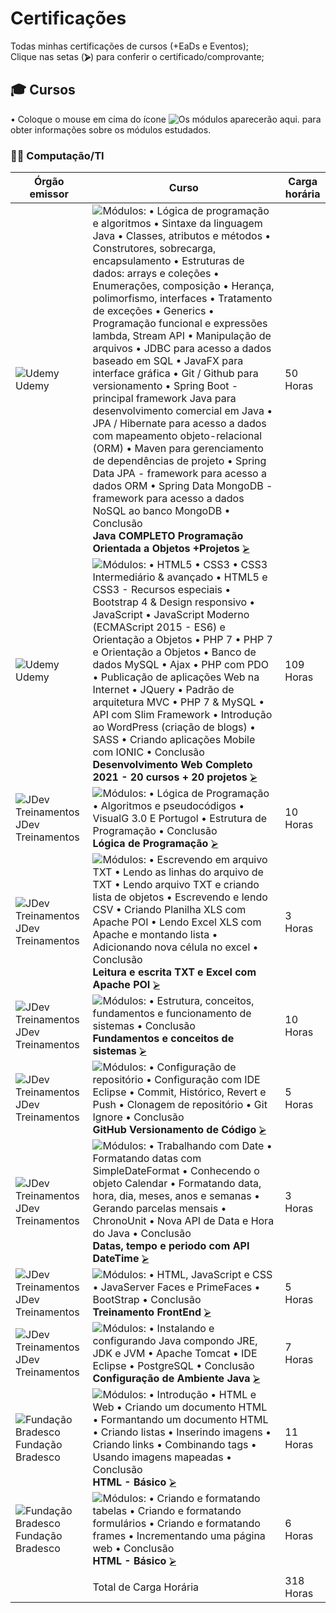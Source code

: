 <!--
                 AVISO: Para editar/visualizar este arquivo .md troque o "Soft wrap" pelo "No wrap"          ^^^^^^^^^^^^^
-->

# Certificações
Todas minhas certificações de cursos (+EaDs e Eventos);  
Clique nas setas (**⮚**) para conferir o certificado/comprovante;  

## 🎓 Cursos 
• Coloque o mouse em cima do ícone ![][iINFO] para obter informações sobre os módulos estudados.

### 🧑‍💻 Computação/TI

| Órgão emissor      | Curso                                                                           | Carga horária      |
| ------------------ | --------------------------------------------------------------------------------| ------------------ |
| ![][sUD] Udemy                   | ![][i01] **Java COMPLETO Programação Orientada a Objetos +Projetos**   [⮚][1]  |    50 Horas        |
| ![][sUD] Udemy                   | ![][i02] **Desenvolvimento Web Completo 2021 - 20 cursos + 20 projetos**   [⮚][2]  |    109 Horas        |
| ![][sJDEV] JDev Treinamentos     | ![][i03] **Lógica de Programação**   [⮚][3]  |    10 Horas        |
| ![][sJDEV] JDev Treinamentos     | ![][i04] **Leitura e escrita TXT e Excel com Apache POI**   [⮚][4]  |    3 Horas        |
| ![][sJDEV] JDev Treinamentos     | ![][i05] **Fundamentos e conceitos de sistemas**   [⮚][5]  |    10 Horas        |
| ![][sJDEV] JDev Treinamentos     | ![][i06] **GitHub Versionamento de Código**   [⮚][6]  |    5 Horas        |
| ![][sJDEV] JDev Treinamentos     | ![][i07] **Datas, tempo e periodo com API DateTime**   [⮚][7]  |    3 Horas        |
| ![][sJDEV] JDev Treinamentos     | ![][i08] **Treinamento FrontEnd**   [⮚][8]  |    5 Horas        |
| ![][sJDEV] JDev Treinamentos     | ![][i09] **Configuração de Ambiente Java**   [⮚][9]  |    7 Horas        |
| ![][sBRA] Fundação Bradesco      | ![][i10] **HTML - Básico**   [⮚][10]  |    11 Horas        |
| ![][sBRA] Fundação Bradesco      | ![][i11] **HTML - Básico**   [⮚][11]  |    6 Horas        |
||||
| | Total de Carga Horária  | 318 Horas |

<!--

## 🥇 Participações em Competições e Maratonas
Clique [aqui ⮚][1] para ver todas as colocações e certificados. ![][medalhas]  

| Organização     | Evento                                 | Certificação (ou Comprovantes)                        | Ano  | Colocação |
| --------------- | -------------------------------------- | ----------------------------------------------------- | ---- | --------- |
| ![][sUN] UNIVAP | **Olimpíada de Programação (OPC X)**   | [OPC X - 2017][m1] [[backup][m2]]             +⠀🥉    | 2017 | 5º Lugar  |
| ![][sUN] UNIVAP | **Olimpíada de Programação (OPC XI)**  | [Certificado][m3]                             +⠀🥈⠀   | 2018 | 2º Lugar  |
| ![][sUN] UNIVAP | **Olimpíada de Programação (OPC XII)** | [Certificado][m7]                             +⠀🥇🏆   | 2019 | 1º Lugar  |
| ![][sFE] FEAU   | **Maratona VI Jr.**                    | [Certificado][m4]                             +⠀🥈⠀   | 2017 | 2º Lugar  |
| ![][sFE] FEAU   | **Maratona VII Jr.**                   | [Ranking - 2018][m5]                                  | 2018 | 10º Lugar |
| ![][sFE] FEAU   | **Maratona VIII Jr.**                  | [Certificado][m6]                             +⠀🥇⠀   | 2019 | 1º Lugar  |

---
## 💬 Palestras
  | Organização         | Conteúdo                                                                 | Carga horária | Avaliação Pessoal |
  | ------------------- | ------------------------------------------------------------------------ | ------------- | ----------------- |
  | ![][sJG] JugVale    | ![][i02] **Java** - 13º Encontro                                 [⮚][2]  | 8 Horas       | ![][nota9]        |
  | ![][sJG] JugVale    | ![][i27] **Java** - 14º Encontro                                 [⮚][27] | 8 Horas       | ![][nota10]       |
  | ![][sFE] FEAU       | ![][i21] **SEAU** - Aprovação de Projetos em SJC                 [⮚][21] | 2 Horas       | ![][nota8]        |
  | ![][sFE] FEAU       | ![][i22] **SEAU** - Usinagem Aeroespacial                        [⮚][22] | 2 Horas       | ![][nota6]        |
  | ![][sFE] FEAU       | ![][i23] **SEAU** - Segurança da Informação                      [⮚][23] | 2 Horas       | ![][nota10]       |
  | ![][sFE] FEAU       | ![][i34] **SEAU** - Interface Física Médica e Medicina Nuclear   [⮚][34] | 2 Horas       | ![][nota9]        |
  | ![][sRS] Rocketseat | ![][i51] **Do While 2020**                                       [⮚][51] | 16 Horas      | ![][nota9]        |

---
## 📜 Academias e Oficinas
  | Organização         | Conteúdo                  | Carga horária | Avaliação Pessoal |
  | ------------------- | ------------------------- | ------------- | ----------------- |
  | ![][sSG] Saga       | **Modelagem 3D**  [⮚][3]  | 8 Horas       | ![][nota5]        |
  | ![][sSB] Softblue   | **JAVA**          [⮚][4]  | 12 Horas      | ![][nota9]        |
  | ![][sSB] Softblue   | **PHP**           [⮚][5]  | 12 horas      | ![][nota10]       |
   

<!-- -=- # --- REFERÊNCIAS --- # -=- -->
<!-- Links/Certificados -->
[1]: programacao/Certificado%20Java%20Udemy.pdf
[2]: programacao/Desenvolvimento%20Web.pdf
[3]: programacao/Lógica%20de%20Programação.pdf
[4]: programacao/Leitura%20e%20escrita%20TXT%20e%20Excel%20com%20Apache%20POI.pdf
[5]: programacao/Fundamentos%20e%20conceitos%20de%20sistemas.pdf
[6]: programacao/GitHub%20versionamento%20de%20código.pdf
[7]: programacao/Datas%2C%20tempo%20e%20período%20com%20API%20DateTime.pdf
[8]: programacao/Mini%20Treinamento%20Front-End.pdf
[9]: programacao/Configuração%20de%20ambiente%20em%20Java.pdf
[10]: programacao/HTML%20básico.pdf
[11]: programacao/HTML%20Avançado.pdf

<!-- Selo de organizações -->
[sUD]: i/udemy.png "Udemy"
[sJDEV]: i/jdev.png "JDev Treinamentos"
[sBRA]: i/bradesco.png "Fundação Bradesco"


<!-- Informações sobre os módulos dos cursos --- Regex: (Módulos:)?\n?\d+ - (.*)\n? -->
[iINFO]: i/i.png "Os módulos aparecerão aqui."
[i01]: i/i.png "Módulos: &#013; • Lógica de programação e algoritmos &#013; • Sintaxe da linguagem Java &#013; • Classes, atributos e métodos &#013; • Construtores, sobrecarga, encapsulamento &#013; • Estruturas de dados: arrays e coleções &#013; • Enumerações, composição &#013; • Herança, polimorfismo, interfaces &#013; • Tratamento de exceções &#013; • Generics &#013; • Programação funcional e expressões lambda, Stream API &#013; • Manipulação de arquivos &#013; • JDBC para acesso a dados baseado em SQL &#013; • JavaFX para interface gráfica &#013; • Git / Github para versionamento &#013; • Spring Boot - principal framework Java para desenvolvimento comercial em Java &#013; • JPA / Hibernate para acesso a dados com mapeamento objeto-relacional (ORM) &#013; • Maven para gerenciamento de dependências de projeto &#013; • Spring Data JPA - framework para acesso a dados ORM &#013; • Spring Data MongoDB - framework para acesso a dados NoSQL ao banco MongoDB &#013; • Conclusão"
[i02]: i/i.png "Módulos: &#013; • HTML5 &#013; • CSS3 &#013; • CSS3 Intermediário & avançado &#013; • HTML5 e CSS3 - Recursos especiais &#013; • Bootstrap 4 & Design responsivo &#013; • JavaScript &#013; • JavaScript Moderno (ECMAScript 2015 - ES6) e Orientação a Objetos &#013; • PHP 7 &#013; • PHP 7 e Orientação a Objetos &#013; • Banco de dados MySQL &#013; • Ajax &#013; • PHP com PDO &#013; • Publicação de aplicações Web na Internet &#013; • JQuery &#013; • Padrão de arquitetura MVC &#013; • PHP 7 & MySQL  &#013; • API com Slim Framework &#013; • Introdução ao WordPress (criação de blogs) &#013; • SASS &#013; • Criando aplicações Mobile com IONIC &#013; • Conclusão"
[i03]: i/i.png "Módulos: &#013; • Lógica de Programação &#013; • Algoritmos e pseudocódigos &#013; • VisualG 3.0 E Portugol &#013; • Estrutura de Programação &#013; • Conclusão"
[i04]: i/i.png "Módulos: &#013; • Escrevendo em arquivo TXT &#013; • Lendo as linhas do arquivo de TXT &#013; • Lendo arquivo TXT e criando lista de objetos &#013; • Escrevendo e lendo CSV  &#013; • Criando Planilha XLS com Apache POI &#013; • Lendo Excel XLS com Apache e montando lista &#013; • Adicionando nova célula no excel &#013; • Conclusão"
[i05]: i/i.png "Módulos: &#013; • Estrutura, conceitos, fundamentos e funcionamento de sistemas &#013; • Conclusão"
[i06]: i/i.png "Módulos: &#013; • Configuração de repositório &#013; • Configuração com IDE Eclipse &#013; • Commit, Histórico, Revert e Push &#013; • Clonagem de repositório &#013; • Git Ignore &#013; • Conclusão"
[i07]: i/i.png "Módulos: &#013; • Trabalhando com Date &#013; • Formatando datas com SimpleDateFormat &#013; • Conhecendo o objeto Calendar &#013; • Formatando data, hora, dia, meses, anos e semanas &#013; • Gerando parcelas mensais &#013; • ChronoUnit&#013; • Nova API de Data e Hora do Java &#013; • Conclusão"
[i08]: i/i.png "Módulos: &#013; • HTML, JavaScript e CSS &#013; • JavaServer Faces e PrimeFaces &#013; • BootStrap &#013; • Conclusão"
[i09]: i/i.png "Módulos: &#013; • Instalando e configurando Java compondo JRE, JDK e JVM &#013; • Apache Tomcat &#013; • IDE Eclipse &#013; • PostgreSQL &#013; • Conclusão"
[i10]: i/i.png "Módulos: &#013; • Introdução &#013; • HTML e Web &#013; • Criando um documento HTML &#013; • Formantando um documento HTML &#013; • Criando listas &#013; • Inserindo imagens &#013; • Criando links &#013; • Combinando tags &#013; • Usando imagens mapeadas &#013; • Conclusão"
[i11]: i/i.png "Módulos: &#013; • Criando e formatando tabelas &#013; • Criando e formatando formulários &#013; • Criando e formatando frames &#013; • Incrementando uma página web &#013; • Conclusão"
